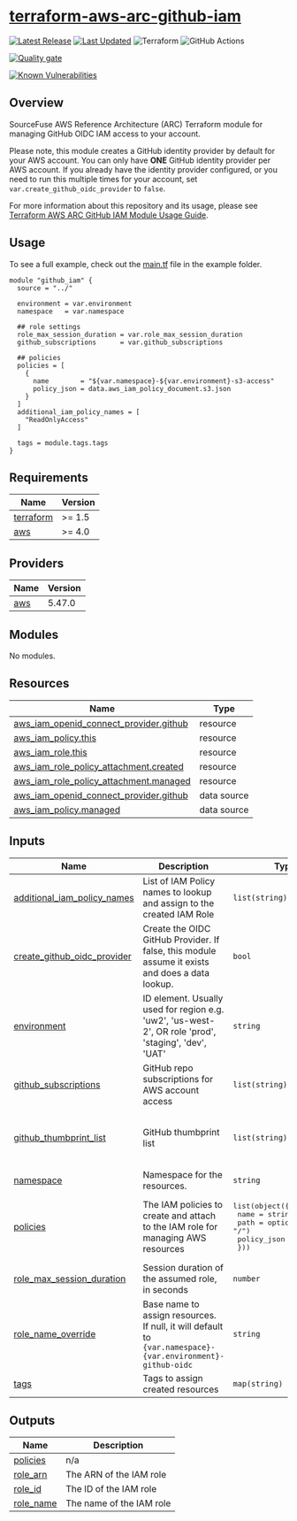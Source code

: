 # [terraform-aws-arc-github-iam](https://github.com/sourcefuse/terraform-aws-arc-github-iam)

<a href="https://github.com/sourcefuse/terraform-aws-arc-github-iam/releases/latest"><img src="https://img.shields.io/github/release/sourcefuse/terraform-aws-arc-github-iam.svg?style=for-the-badge" alt="Latest Release"/></a> <a href="https://github.com/sourcefuse/terraform-aws-arc-github-iam/commits"><img src="https://img.shields.io/github/last-commit/sourcefuse/terraform-aws-arc-github-iam.svg?style=for-the-badge" alt="Last Updated"/></a> ![Terraform](https://img.shields.io/badge/terraform-%235835CC.svg?style=for-the-badge&logo=terraform&logoColor=white) ![GitHub Actions](https://img.shields.io/badge/github%20actions-%232671E5.svg?style=for-the-badge&logo=githubactions&logoColor=white)

[![Quality gate](https://sonarcloud.io/api/project_badges/quality_gate?project=sourcefuse_terraform-aws-arc-github-iam)](https://sonarcloud.io/summary/new_code?id=sourcefuse_terraform-aws-arc-github-iam)

[![Known Vulnerabilities](https://github.com/sourcefuse/terraform-aws-arc-github-iam/actions/workflows/snyk.yaml/badge.svg)](https://github.com/sourcefuse/terraform-aws-arc-github-iam/actions/workflows/snyk.yaml)

## Overview
SourceFuse AWS Reference Architecture (ARC) Terraform module for managing GitHub OIDC IAM access to your account.

Please note, this module creates a GitHub identity provider by default for your AWS account. You can only have **ONE** GitHub identity provider per AWS account.
If you already have the identity provider configured, or you need to run this multiple times for your account, set `var.create_github_oidc_provider` to `false`.

For more information about this repository and its usage, please see [Terraform AWS ARC GitHub IAM Module Usage Guide](https://github.com/sourcefuse/terraform-aws-arc-github-iam/blob/main/docs/module-usage-guide/README.md).

## Usage
To see a full example, check out the [main.tf](https://github.com/sourcefuse/terraform-aws-arc-github-iam/blob/main/example/main.tf) file in the example folder.

```hcl
module "github_iam" {
  source = "../"

  environment = var.environment
  namespace   = var.namespace

  ## role settings
  role_max_session_duration = var.role_max_session_duration
  github_subscriptions      = var.github_subscriptions

  ## policies
  policies = [
    {
      name        = "${var.namespace}-${var.environment}-s3-access"
      policy_json = data.aws_iam_policy_document.s3.json
    }
  ]
  additional_iam_policy_names = [
    "ReadOnlyAccess"
  ]

  tags = module.tags.tags
}
```

<!-- BEGINNING OF PRE-COMMIT-TERRAFORM DOCS HOOK -->
## Requirements

| Name | Version |
|------|---------|
| <a name="requirement_terraform"></a> [terraform](#requirement\_terraform) | >= 1.5 |
| <a name="requirement_aws"></a> [aws](#requirement\_aws) | >= 4.0 |

## Providers

| Name | Version |
|------|---------|
| <a name="provider_aws"></a> [aws](#provider\_aws) | 5.47.0 |

## Modules

No modules.

## Resources

| Name | Type |
|------|------|
| [aws_iam_openid_connect_provider.github](https://registry.terraform.io/providers/hashicorp/aws/latest/docs/resources/iam_openid_connect_provider) | resource |
| [aws_iam_policy.this](https://registry.terraform.io/providers/hashicorp/aws/latest/docs/resources/iam_policy) | resource |
| [aws_iam_role.this](https://registry.terraform.io/providers/hashicorp/aws/latest/docs/resources/iam_role) | resource |
| [aws_iam_role_policy_attachment.created](https://registry.terraform.io/providers/hashicorp/aws/latest/docs/resources/iam_role_policy_attachment) | resource |
| [aws_iam_role_policy_attachment.managed](https://registry.terraform.io/providers/hashicorp/aws/latest/docs/resources/iam_role_policy_attachment) | resource |
| [aws_iam_openid_connect_provider.github](https://registry.terraform.io/providers/hashicorp/aws/latest/docs/data-sources/iam_openid_connect_provider) | data source |
| [aws_iam_policy.managed](https://registry.terraform.io/providers/hashicorp/aws/latest/docs/data-sources/iam_policy) | data source |

## Inputs

| Name | Description | Type | Default | Required |
|------|-------------|------|---------|:--------:|
| <a name="input_additional_iam_policy_names"></a> [additional\_iam\_policy\_names](#input\_additional\_iam\_policy\_names) | List of IAM Policy names to lookup and assign to the created IAM Role | `list(string)` | `[]` | no |
| <a name="input_create_github_oidc_provider"></a> [create\_github\_oidc\_provider](#input\_create\_github\_oidc\_provider) | Create the OIDC GitHub Provider. If false, this module assume it exists and does a data lookup. | `bool` | `true` | no |
| <a name="input_environment"></a> [environment](#input\_environment) | ID element. Usually used for region e.g. 'uw2', 'us-west-2', OR role 'prod', 'staging', 'dev', 'UAT' | `string` | n/a | yes |
| <a name="input_github_subscriptions"></a> [github\_subscriptions](#input\_github\_subscriptions) | GitHub repo subscriptions for AWS account access | `list(string)` | n/a | yes |
| <a name="input_github_thumbprint_list"></a> [github\_thumbprint\_list](#input\_github\_thumbprint\_list) | GitHub thumbprint list | `list(string)` | <pre>[<br>  "6938fd4d98bab03faadb97b34396831e3780aea1",<br>  "1c58a3a8518e8759bf075b76b750d4f2df264fcd"<br>]</pre> | no |
| <a name="input_namespace"></a> [namespace](#input\_namespace) | Namespace for the resources. | `string` | n/a | yes |
| <a name="input_policies"></a> [policies](#input\_policies) | The IAM policies to create and attach to the IAM role for managing AWS resources | <pre>list(object({<br>    name        = string<br>    path        = optional(string, "/")<br>    policy_json = any<br>  }))</pre> | `[]` | no |
| <a name="input_role_max_session_duration"></a> [role\_max\_session\_duration](#input\_role\_max\_session\_duration) | Session duration of the assumed role, in seconds | `number` | `3600` | no |
| <a name="input_role_name_override"></a> [role\_name\_override](#input\_role\_name\_override) | Base name to assign resources. If null, it will default to `{var.namespace}-{var.environment}-github-oidc` | `string` | `null` | no |
| <a name="input_tags"></a> [tags](#input\_tags) | Tags to assign created resources | `map(string)` | `{}` | no |

## Outputs

| Name | Description |
|------|-------------|
| <a name="output_policies"></a> [policies](#output\_policies) | n/a |
| <a name="output_role_arn"></a> [role\_arn](#output\_role\_arn) | The ARN of the IAM role |
| <a name="output_role_id"></a> [role\_id](#output\_role\_id) | The ID of the IAM role |
| <a name="output_role_name"></a> [role\_name](#output\_role\_name) | The name of the IAM role |
<!-- END OF PRE-COMMIT-TERRAFORM DOCS HOOK -->
